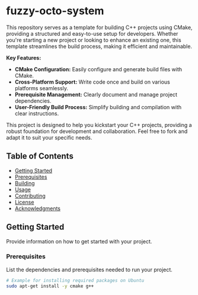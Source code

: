 # fuzzy-octo-system

This repository serves as a template for building C++ projects using CMake, providing a structured and easy-to-use setup for developers. Whether you're starting a new project or looking to enhance an existing one, this template streamlines the build process, making it efficient and maintainable.

**Key Features:**

- **CMake Configuration:** Easily configure and generate build files with CMake.
- **Cross-Platform Support:** Write code once and build on various platforms seamlessly.
- **Prerequisite Management:** Clearly document and manage project dependencies.
- **User-Friendly Build Process:** Simplify building and compilation with clear instructions.

This project is designed to help you kickstart your C++ projects, providing a robust foundation for development and collaboration. Feel free to fork and adapt it to suit your specific needs.

## Table of Contents

- [Getting Started](#getting-started)
- [Prerequisites](#prerequisites)
- [Building](#building)
- [Usage](#usage)
- [Contributing](#contributing)
- [License](#license)
- [Acknowledgments](#acknowledgments)

## Getting Started

Provide information on how to get started with your project.

### Prerequisites

List the dependencies and prerequisites needed to run your project.

```bash
# Example for installing required packages on Ubuntu
sudo apt-get install -y cmake g++ 

```